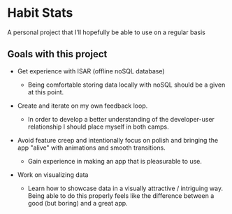 # Habit Stats

A personal project that I'll hopefully be able to use on a regular basis

## Goals with this project

* Get experience with ISAR (offline noSQL database)
    - Being comfortable storing data locally with noSQL should be a given at this point.

* Create and iterate on my own feedback loop.
    - In order to develop a better understanding of the developer-user relationship I should place myself in both camps.

* Avoid feature creep and intentionally focus on polish and bringing the app "alive" with animations and smooth transitions.
    - Gain experience in making an app that is pleasurable to use.

* Work on visualizing data
    - Learn how to showcase data in a visually attractive / intriguing way. Being able to do this properly feels like the difference between a good (but boring) and a great app.
